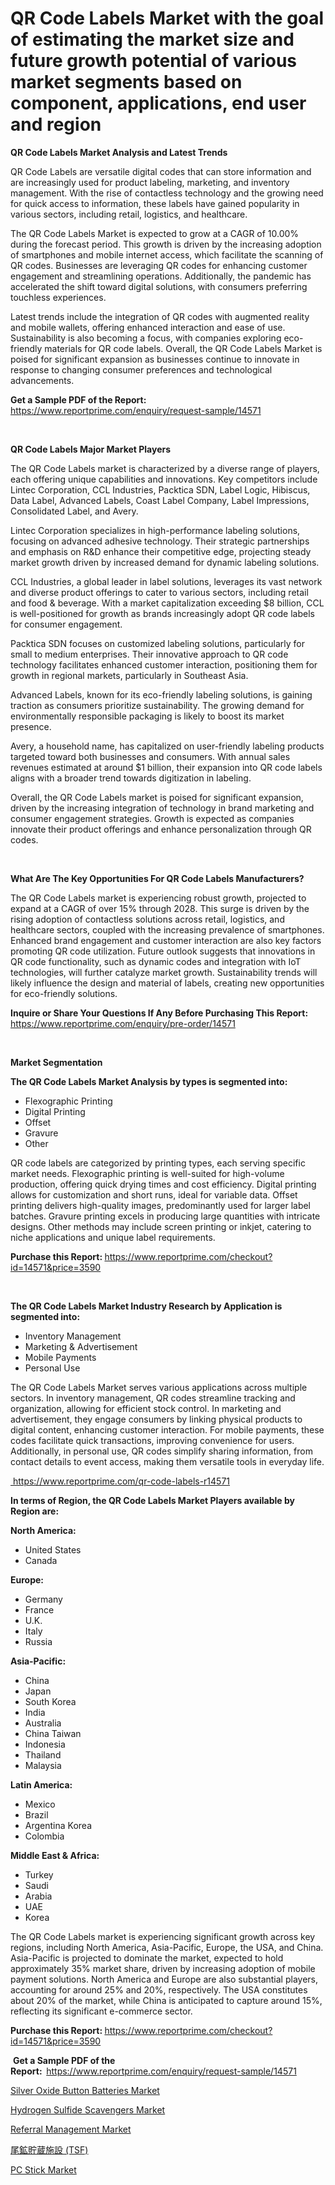 <p><h1>QR Code Labels Market with the goal of estimating the market size and future growth potential of various market segments based on component, applications, end user and region</h1></p><p><strong>QR Code Labels Market Analysis and Latest Trends</strong></p>
<p><p>QR Code Labels are versatile digital codes that can store information and are increasingly used for product labeling, marketing, and inventory management. With the rise of contactless technology and the growing need for quick access to information, these labels have gained popularity in various sectors, including retail, logistics, and healthcare.</p><p>The QR Code Labels Market is expected to grow at a CAGR of 10.00% during the forecast period. This growth is driven by the increasing adoption of smartphones and mobile internet access, which facilitate the scanning of QR codes. Businesses are leveraging QR codes for enhancing customer engagement and streamlining operations. Additionally, the pandemic has accelerated the shift toward digital solutions, with consumers preferring touchless experiences. </p><p>Latest trends include the integration of QR codes with augmented reality and mobile wallets, offering enhanced interaction and ease of use. Sustainability is also becoming a focus, with companies exploring eco-friendly materials for QR code labels. Overall, the QR Code Labels Market is poised for significant expansion as businesses continue to innovate in response to changing consumer preferences and technological advancements.</p></p>
<p><strong>Get a Sample PDF of the Report:&nbsp;</strong> <a href="https://www.reportprime.com/enquiry/request-sample/14571">https://www.reportprime.com/enquiry/request-sample/14571</a></p>
<p>&nbsp;</p>
<p><strong>QR Code Labels Major Market Players</strong></p>
<p><p>The QR Code Labels market is characterized by a diverse range of players, each offering unique capabilities and innovations. Key competitors include Lintec Corporation, CCL Industries, Packtica SDN, Label Logic, Hibiscus, Data Label, Advanced Labels, Coast Label Company, Label Impressions, Consolidated Label, and Avery.</p><p>Lintec Corporation specializes in high-performance labeling solutions, focusing on advanced adhesive technology. Their strategic partnerships and emphasis on R&D enhance their competitive edge, projecting steady market growth driven by increased demand for dynamic labeling solutions.</p><p>CCL Industries, a global leader in label solutions, leverages its vast network and diverse product offerings to cater to various sectors, including retail and food & beverage. With a market capitalization exceeding $8 billion, CCL is well-positioned for growth as brands increasingly adopt QR code labels for consumer engagement.</p><p>Packtica SDN focuses on customized labeling solutions, particularly for small to medium enterprises. Their innovative approach to QR code technology facilitates enhanced customer interaction, positioning them for growth in regional markets, particularly in Southeast Asia.</p><p>Advanced Labels, known for its eco-friendly labeling solutions, is gaining traction as consumers prioritize sustainability. The growing demand for environmentally responsible packaging is likely to boost its market presence.</p><p>Avery, a household name, has capitalized on user-friendly labeling products targeted toward both businesses and consumers. With annual sales revenues estimated at around $1 billion, their expansion into QR code labels aligns with a broader trend towards digitization in labeling.</p><p>Overall, the QR Code Labels market is poised for significant expansion, driven by the increasing integration of technology in brand marketing and consumer engagement strategies. Growth is expected as companies innovate their product offerings and enhance personalization through QR codes.</p></p>
<p>&nbsp;</p>
<p><strong>What Are The Key Opportunities For QR Code Labels Manufacturers?</strong></p>
<p><p>The QR Code Labels market is experiencing robust growth, projected to expand at a CAGR of over 15% through 2028. This surge is driven by the rising adoption of contactless solutions across retail, logistics, and healthcare sectors, coupled with the increasing prevalence of smartphones. Enhanced brand engagement and customer interaction are also key factors promoting QR code utilization. Future outlook suggests that innovations in QR code functionality, such as dynamic codes and integration with IoT technologies, will further catalyze market growth. Sustainability trends will likely influence the design and material of labels, creating new opportunities for eco-friendly solutions.</p></p>
<p><strong>Inquire or Share Your Questions If Any Before Purchasing This Report:</strong> <a href="https://www.reportprime.com/enquiry/pre-order/14571">https://www.reportprime.com/enquiry/pre-order/14571</a></p>
<p>&nbsp;</p>
<p><strong>Market Segmentation</strong></p>
<p><strong>The QR Code Labels Market Analysis by types is segmented into:</strong></p>
<p><ul><li>Flexographic Printing</li><li>Digital Printing</li><li>Offset</li><li>Gravure</li><li>Other</li></ul></p>
<p><p>QR code labels are categorized by printing types, each serving specific market needs. Flexographic printing is well-suited for high-volume production, offering quick drying times and cost efficiency. Digital printing allows for customization and short runs, ideal for variable data. Offset printing delivers high-quality images, predominantly used for larger label batches. Gravure printing excels in producing large quantities with intricate designs. Other methods may include screen printing or inkjet, catering to niche applications and unique label requirements.</p></p>
<p><strong>Purchase this Report:&nbsp;</strong><a href="https://www.reportprime.com/checkout?id=14571&price=3590">https://www.reportprime.com/checkout?id=14571&price=3590</a></p>
<p>&nbsp;</p>
<p><strong>The QR Code Labels Market Industry Research by Application is segmented into:</strong></p>
<p><ul><li>Inventory Management</li><li>Marketing & Advertisement</li><li>Mobile Payments</li><li>Personal Use</li></ul></p>
<p><p>The QR Code Labels Market serves various applications across multiple sectors. In inventory management, QR codes streamline tracking and organization, allowing for efficient stock control. In marketing and advertisement, they engage consumers by linking physical products to digital content, enhancing customer interaction. For mobile payments, these codes facilitate quick transactions, improving convenience for users. Additionally, in personal use, QR codes simplify sharing information, from contact details to event access, making them versatile tools in everyday life.</p></p>
<p><a href="https://www.reportprime.com/qr-code-labels-r14571">&nbsp;https://www.reportprime.com/qr-code-labels-r14571</a></p>
<p><strong>In terms of Region, the QR Code Labels Market Players available by Region are:</strong></p>
<p>
    <p> <strong> North America: </strong>
        <ul>
            <li>United States</li>
            <li>Canada</li>
        </ul>
        </p> 
    <p> <strong> Europe: </strong>
        <ul>
            <li>Germany</li>
            <li>France</li>
            <li>U.K.</li>
            <li>Italy</li>
            <li>Russia</li>
        </ul>
        </p> 
    <p> <strong> Asia-Pacific: </strong>
        <ul>
            <li>China</li>
            <li>Japan</li>
            <li>South Korea</li>
            <li>India</li>
            <li>Australia</li>
            <li>China Taiwan</li>
            <li>Indonesia</li>
            <li>Thailand</li>
            <li>Malaysia</li>
        </ul>
        </p> 
    <p> <strong> Latin America: </strong>
        <ul>
            <li>Mexico</li>
            <li>Brazil</li>
            <li>Argentina Korea</li>
            <li>Colombia</li>
        </ul>
        </p> 
    <p> <strong> Middle East & Africa: </strong>
        <ul>
            <li>Turkey</li>
            <li>Saudi</li>
            <li>Arabia</li>
            <li>UAE</li>
            <li>Korea</li>
        </ul>
    </p>
    </p>
<p><p>The QR Code Labels market is experiencing significant growth across key regions, including North America, Asia-Pacific, Europe, the USA, and China. Asia-Pacific is projected to dominate the market, expected to hold approximately 35% market share, driven by increasing adoption of mobile payment solutions. North America and Europe are also substantial players, accounting for around 25% and 20%, respectively. The USA constitutes about 20% of the market, while China is anticipated to capture around 15%, reflecting its significant e-commerce sector.</p></p>
<p><strong>Purchase this Report: </strong><a href="https://www.reportprime.com/checkout?id=14571&price=3590">https://www.reportprime.com/checkout?id=14571&price=3590</a></p>
<p>&nbsp;<strong>Get a Sample PDF of the Report:&nbsp;&nbsp;</strong><a href="https://www.reportprime.com/enquiry/request-sample/14571">https://www.reportprime.com/enquiry/request-sample/14571</a></p>
<p><strong></strong></p>
<p><p><a href="https://medium.com/@eloisadavis1985/this-report-on-silver-oxide-button-batteries-market-is-a-comprehensive-analysis-of-market-shares-b4ac66c8c2e3">Silver Oxide Button Batteries Market</a></p><p><a href="https://issuu.com/reportprime-2/docs/hydrogen-sulfide-scavengers-market-_7e622b8d08a076">Hydrogen Sulfide Scavengers Market</a></p><p><a href="https://github.com/mahnoor2003/Market-Research-Report-List-6/blob/main/referral-management-market.md">Referral Management Market</a></p><p><a href="https://medium.com/@abigayleh7fr/tailings-storage-facilities-tsfs-c5f6d2d3580b">尾鉱貯蔵施設 (TSF)</a></p><p><a href="https://medium.com/@ivethfonsecal571/the-global-pc-stick-market-is-projected-to-experience-an-annual-growth-rate-of-7-1-feafdd441693">PC Stick Market</a></p></p>